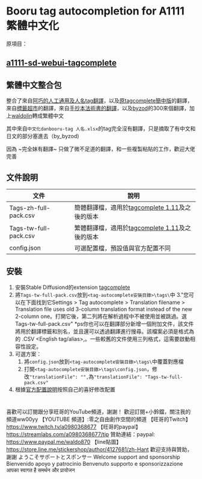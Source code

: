 # Booru tag autocompletion for A1111 繁體中文化
原項目：
## [a1111-sd-webui-tagcomplete](https://github.com/DominikDoom/a1111-sd-webui-tagcomplete)


## 繁體中文整合包

整合了來自[阿巧的人工通用及人名tag翻譯](https://ngabbs.com/read.php?tid=33869519)，以及[原tagcomplete簡中版](https://github.com/sgmklp/tag-for-autocompletion-with-translation)的翻譯，來自[標籤超市](https://github.com/wfjsw/danbooru-diffusion-prompt-builder)的翻譯，來自[手抄本法術書的翻譯](https://docs.google.com/spreadsheets/d/14Gg1kIGWdZGXyCC8AgYVT0lqI6IivLzZOdIT3QMWwVI/)，以及[byzod](https://github.com/byzod/a1111-sd-webui-tagcomplete-CN)的300來個翻譯，加上[waldolin](https://github.com/waldolin/a1111-sd-webui-tagcomplete-TW)轉成繁體中文

其中來自`中文化danbooru-tag 人名.xlsx`的tag完全沒有翻譯，只是摘取了有中文和日文的部分塞進去（by_byzod)

因為 ~完全妹有翻譯~ 只做了微不足道的翻譯，和一些複製粘貼的工作，歡迎大佬完善


## 文件說明

文件|說明
---|---
Tags-zh-full-pack.csv  | 簡體翻譯檔，適用於[tagcomplete 1.11](https://github.com/DominikDoom/a1111-sd-webui-tagcomplete/releases/tag/1.11.0)及之後的版本
Tags-tw-full-pack.csv  | 繁體翻譯檔，適用於[tagcomplete 1.11](https://github.com/DominikDoom/a1111-sd-webui-tagcomplete/releases/tag/1.11.0)及之後的版本
config.json  | 可選配置檔，預設值與官方配置不同


## 安裝

1. 安裝Stable Diffusiond的extension [tagcomplete](https://github.com/DominikDoom/a1111-sd-webui-tagcomplete#installation)
2. 將`Tags-tw-full-pack.csv`放到`<tag-autocomplete安裝目錄>\tags\`中
3."您可以在下面找到它Settings > Tag autocomplete > Translation filename > Translation file uses old 3-column translation format instead of the new 2-column one。打開它後，第二列將在解析過程中不被使用並被跳過。選Tags-tw-full-pack.csv"
*ps你也可以在翻譯部分新增一個附加文件，該文件將用於翻譯標籤和別名，並且還可以透過翻譯進行搜尋。該檔案必須是格式為 的 .CSV <English tag/alias>,<Translation>。一些較舊的文件使用三列格式，這需要啟動相容性設定。
4. 可選方案：
    1. 將`config.json`放到`<tag-autocomplete安裝目錄>\tags\`中覆蓋對應檔
    2. 打開`<tag-autocomplete安裝目錄>\tags\config.json`，修改`"translationFile": "",`為`"translationFile": "Tags-tw-full-pack.csv"`
5. 根據[官方配置說明](https://github.com/DominikDoom/a1111-sd-webui-tagcomplete#config)按照自己的喜好修改配置

#
喜歡可以訂閱跟分享旺哥的YouTube頻道，謝謝！
歡迎訂閱+小鈴鐺，關注我的頻道ww00yy
【YOUTUBE 頻道】:零之自由創作空間的頻道
【旺哥的Twitch】https://www.twitch.tv/a0980368677
【旺哥的paypal】https://streamlabs.com/a0980368677/tip
贊助連結：paypal: https://www.paypal.me/waldo870
【line貼圖】https://store.line.me/stickershop/author/4127681/zh-Hant
歡迎支持與贊助，謝謝
ようこそサポートとスポンサー
Welcome support and sponsorship
Bienvenido apoyo y patrocinio
Benvenuto supporto e sponsorizzazione
आपका स्वागत है समर्थन और प्रायोजन
